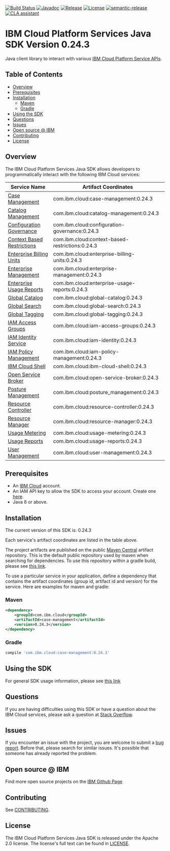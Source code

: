 [![Build Status](https://app.travis-ci.com/IBM/platform-services-java-sdk.svg?branch=main)](https://app.travis-ci.com/IBM/platform-services-java-sdk)
[![Javadoc](https://img.shields.io/static/v1?label=javadoc&message=latest&color=blue)](https://ibm.github.io/platform-services-java-sdk/docs/latest)
[![Release](https://img.shields.io/github/v/release/IBM/platform-services-java-sdk)](https://github.com/IBM/platform-services-java-sdk/releases/latest)
[![License](https://img.shields.io/badge/License-Apache%202.0-blue.svg)](https://opensource.org/licenses/Apache-2.0)
[![semantic-release](https://img.shields.io/badge/%20%20%F0%9F%93%A6%F0%9F%9A%80-semantic--release-e10079.svg)](https://github.com/semantic-release/semantic-release)
[![CLA assistant](https://cla-assistant.io/readme/badge/IBM/platform-services-java-sdk)](https://cla-assistant.io/IBM/platform-services-java-sdk)



# IBM Cloud Platform Services Java SDK Version 0.24.3

Java client library to interact with various 
[IBM Cloud Platform Service APIs](https://cloud.ibm.com/docs?tab=api-docs&category=platform_services).

## Table of Contents

<!--
  The TOC below is generated using the `markdown-toc` node package.

      https://github.com/jonschlinkert/markdown-toc

  You should regenerate the TOC after making changes to this file.

      npx markdown-toc --maxdepth 4 -i README.md
  -->

<!-- toc -->

- [Overview](#overview)
- [Prerequisites](#prerequisites)
- [Installation](#installation)
  * [Maven](#maven)
  * [Gradle](#gradle)
- [Using the SDK](#using-the-sdk)
- [Questions](#questions)
- [Issues](#issues)
- [Open source @ IBM](#open-source--ibm)
- [Contributing](#contributing)
- [License](#license)

<!-- tocstop -->

## Overview

The IBM Cloud Platform Services Java SDK allows developers to programmatically interact with the following IBM Cloud services:

Service Name | Artifact Coordinates
--- | --- 
[Case Management](https://cloud.ibm.com/apidocs/case-management?code=java) | com.ibm.cloud:case-management:0.24.3
[Catalog Management](https://cloud.ibm.com/apidocs/resource-catalog/private-catalog?code=java) | com.ibm.cloud:catalog-management:0.24.3
[Configuration Governance](https://cloud.ibm.com/apidocs/security-compliance/config?code=java) | com.ibm.cloud:configuration-governance:0.24.3
[Context Based Restrictions](https://cloud.ibm.com/apidocs/context-based-restrictions?code=java) | com.ibm.cloud:context-based-restrictions:0.24.3
[Enterprise Billing Units](https://cloud.ibm.com/apidocs/enterprise-apis/billing-unit?code=java) | com.ibm.cloud:enterprise-billing-units:0.24.3
[Enterprise Management](https://cloud.ibm.com/apidocs/enterprise-apis/enterprise?code=java) | com.ibm.cloud:enterprise-management:0.24.3
[Enterprise Usage Reports](https://cloud.ibm.com/apidocs/enterprise-apis/resource-usage-reports?code=java) | com.ibm.cloud:enterprise-usage-reports:0.24.3
[Global Catalog](https://cloud.ibm.com/apidocs/resource-catalog/global-catalog?code=java) | com.ibm.cloud:global-catalog:0.24.3
[Global Search](https://cloud.ibm.com/apidocs/search?code=java) | com.ibm.cloud:global-search:0.24.3
[Global Tagging](https://cloud.ibm.com/apidocs/tagging?code=java) | com.ibm.cloud:global-tagging:0.24.3
[IAM Access Groups](https://cloud.ibm.com/apidocs/iam-access-groups?code=java) | com.ibm.cloud:iam-access-groups:0.24.3
[IAM Identity Service](https://cloud.ibm.com/apidocs/iam-identity-token-api?code=java) | com.ibm.cloud:iam-identity:0.24.3
[IAM Policy Management](https://cloud.ibm.com/apidocs/iam-policy-management?code=java) | com.ibm.cloud:iam-policy-management:0.24.3
[IBM Cloud Shell](https://cloud.ibm.com/apidocs/cloudshell?code=java) | com.ibm.cloud:ibm-cloud-shell:0.24.3
[Open Service Broker](https://cloud.ibm.com/apidocs/resource-controller/ibm-cloud-osb-api?code=java) | com.ibm.cloud:open-service-broker:0.24.3
[Posture Management](https://cloud.ibm.com/apidocs/security-compliance/posture?code=java) | com.ibm.cloud:posture_management:0.24.3
[Resource Controller](https://cloud.ibm.com/apidocs/resource-controller/resource-controller?code=java) | com.ibm.cloud:resource-controller:0.24.3
[Resource Manager](https://cloud.ibm.com/apidocs/resource-controller/resource-manager?code=java) | com.ibm.cloud:resource-manager:0.24.3
[Usage Metering](https://cloud.ibm.com/apidocs/usage-metering?code=java) | com.ibm.cloud:usage-metering:0.24.3
[Usage Reports](https://cloud.ibm.com/apidocs/metering-reporting?code=java) | com.ibm.cloud:usage-reports:0.24.3
[User Management](https://cloud.ibm.com/apidocs/user-management?code=java) | com.ibm.cloud:user-management:0.24.3

## Prerequisites

[ibm-cloud-onboarding]: https://cloud.ibm.com/registration

* An [IBM Cloud][ibm-cloud-onboarding] account.
* An IAM API key to allow the SDK to access your account. Create one [here](https://cloud.ibm.com/iam/apikeys).
* Java 8 or above.

## Installation
The current version of this SDK is: 0.24.3

Each service's artifact coordinates are listed in the table above.

The project artifacts are published on the public [Maven Central](https://repo1.maven.org/maven2/)
artifact repository.  This is the default public repository used by maven when searching for dependencies.
To use this repository within a gradle build, please see
[this link](https://docs.gradle.org/current/userguide/declaring_repositories.html).

To use a particular service in your application, define a dependency that contains the
artifact coordinates (group id, artifact id and version) for the service.
Here are examples for maven and gradle:

### Maven

```xml
<dependency>
    <groupId>com.ibm.cloud</groupId>
    <artifactId>case-management</artifactId>
    <version>0.24.3</version>
</dependency>
```

### Gradle
```gradle
compile 'com.ibm.cloud:case-management:0.24.3'
```

## Using the SDK
For general SDK usage information, please see [this link](https://github.com/IBM/ibm-cloud-sdk-common/blob/main/README.md)

## Questions

If you are having difficulties using this SDK or have a question about the IBM Cloud services,
please ask a question at
[Stack Overflow](http://stackoverflow.com/questions/ask?tags=ibm-cloud).

## Issues
If you encounter an issue with the project, you are welcome to submit a
[bug report](https://github.com/IBM/platform-services-java-sdk/issues).
Before that, please search for similar issues. It's possible that someone has already reported the problem.

## Open source @ IBM
Find more open source projects on the [IBM Github Page](http://ibm.github.io/)

## Contributing
See [CONTRIBUTING](CONTRIBUTING.md).

## License

The IBM Cloud Platform Services Java SDK is released under the Apache 2.0 license.
The license's full text can be found in
[LICENSE](LICENSE).
